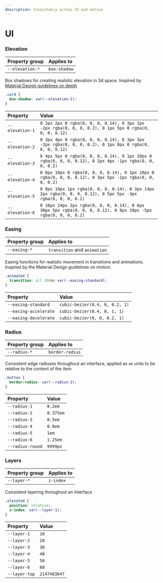 ```yaml
---
description: Consistency across UI and motion
---
```


# UI

### Elevation

| Property group | Applies to |
| :--- | :--- |
| `--elevation-*` | `box-shadow` |

Box shadows for creating realistic elevation in 3d space. Inspired by [Material Design guidelines on depth](https://material.io/design/environment/elevation.html)

```css
.card {
  box-shadow: var(--elevation-1);
}
```

| Property | Value |
| :--- | :--- |
| `--elevation-1` | `0 2px 2px 0 rgba(0, 0, 0, 0.14), 0 3px 1px -2px rgba(0, 0, 0, 0.2), 0 1px 5px 0 rgba(0, 0, 0, 0.12)` |
| `--elevation-2` | `0 3px 4px 0 rgba(0, 0, 0, 0.14), 0 3px 3px -2px rgba(0, 0, 0, 0.2), 0 1px 8px 0 rgba(0, 0, 0, 0.12)` |
| `--elevation-3` | `0 4px 5px 0 rgba(0, 0, 0, 0.14), 0 1px 10px 0 rgba(0, 0, 0, 0.12), 0 2px 4px -1px rgba(0, 0, 0, 0.2)` |
| `--elevation-4` | `0 6px 10px 0 rgba(0, 0, 0, 0.14), 0 1px 18px 0 rgba(0, 0, 0, 0.12), 0 3px 5px -1px rgba(0, 0, 0, 0.2)` |
| `--elevation-5` | `0 8px 10px 1px rgba(0, 0, 0, 0.14), 0 3px 14px 2px rgba(0, 0, 0, 0.12), 0 5px 5px -3px rgba(0, 0, 0, 0.2)` |
| `--elevation-6` | `0 16px 24px 2px rgba(0, 0, 0, 0.14), 0 6px 30px 5px rgba(0, 0, 0, 0.12), 0 8px 10px -5px rgba(0, 0, 0, 0.2)` |

### Easing

| Property group | Applies to |
| :--- | :--- |
| `--easing-*` | `transition`  and  `animation` |

Easing functions for realistic movement in transitions and animations. Inspired by the Material Design guidelines on motion.

```css
.animated {
  transition: all 300ms var(--easing-standard);
}
```

| Property | Value |
| :--- | :--- |
| `--easing-standard` | `cubic-bezier(0.4, 0, 0.2, 1)` |
| `--easing-accelerate` | `cubic-bezier(0.4, 0, 1, 1)` |
| `--easing-decelerate` | `cubic-bezier(0, 0, 0.2, 1)` |

### Radius

| Property group | Applies to |
| :--- | :--- |
| `--radius-*` | `border-radius` |

Consistent edge radiuses throughout an interface, applied as `em` units to be relative to the content of the item

```css
.button {
  border-radius: var(--radius-2);
}
```

| Property | Value |
| :--- | :--- |
| `--radius-1` | `0.2em` |
| `--radius-2` | `0.375em` |
| `--radius-3` | `0.5em` |
| `--radius-4` | `0.8em` |
| `--radius-5` | `1em` |
| `--radius-6` | `1.25em` |
| `--radius-round` | `9999px` |

### Layers

| Property group | Applies to |
| :--- | :--- |
| `--layer-*` | `z-index` |

Consistent layering throughout an interface

```css
.elevated {
  position: relative;
  z-index: var(--layer-1);
}
```

| Property | Value |
| :--- | :--- |
| `--layer-1` | `10` |
| `--layer-2` | `20` |
| `--layer-3` | `30` |
| `--layer-4` | `40` |
| `--layer-5` | `50` |
| `--layer-6` | `60` |
| `--layer-top` | `2147483647` |

